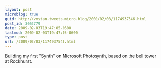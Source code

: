 ```yaml
---
layout: post
microblog: true
guid: http://vmstan-tweets.micro.blog/2009/02/03/1174937546.html
post_id: 3052779
date: 2009-02-03T19:47:05-0600
lastmod: 2009-02-03T19:47:05-0600
type: post
url: /2009/02/03/1174937546.html
---
```

Building my first "Synth" on Microsoft Photosynth, based on the bell tower at Rockhurst.
